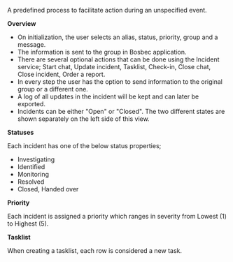 A predefined process to facilitate action during an unspecified event.

**Overview**

* On initialization, the user selects an alias, status, priority, group and a message. 
* The information is sent to the group in Bosbec application. 
* There are several optional actions that can be done using the Incident service; Start chat, Update incident, Tasklist, Check-in, Close chat, Close incident, Order a report.
* In every step the user has the option to send information to the original group or a different one.
* A log of all updates in the incident will be kept and can later be exported.
* Incidents can be either "Open" or "Closed". The two different states are shown separately on the left side of this view.

**Statuses**

Each incident has one of the below status properties;
  * Investigating
  * Identified
  * Monitoring
  * Resolved
  * Closed, Handed over

**Priority**

Each incident is assigned a priority which ranges in severity from Lowest (1) to Highest (5).

**Tasklist**

When creating a tasklist, each row is considered a new task.
